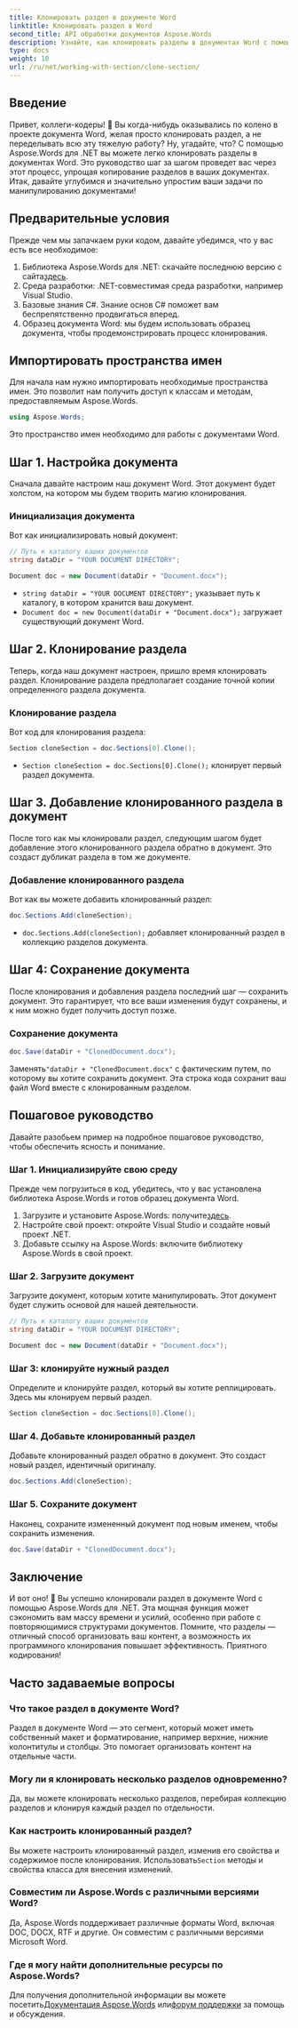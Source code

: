 ```yaml
---
title: Клонировать раздел в документе Word
linktitle: Клонировать раздел в Word
second_title: API обработки документов Aspose.Words
description: Узнайте, как клонировать разделы в документах Word с помощью Aspose.Words для .NET. В этом руководстве представлены пошаговые инструкции по эффективному манипулированию документами.
type: docs
weight: 10
url: /ru/net/working-with-section/clone-section/
---
```


## Введение

Привет, коллеги-кодеры! 🚀 Вы когда-нибудь оказывались по колено в проекте документа Word, желая просто клонировать раздел, а не переделывать всю эту тяжелую работу? Ну, угадайте, что? С помощью Aspose.Words для .NET вы можете легко клонировать разделы в документах Word. Это руководство шаг за шагом проведет вас через этот процесс, упрощая копирование разделов в ваших документах. Итак, давайте углубимся и значительно упростим ваши задачи по манипулированию документами!

## Предварительные условия

Прежде чем мы запачкаем руки кодом, давайте убедимся, что у вас есть все необходимое:

1.  Библиотека Aspose.Words для .NET: скачайте последнюю версию с сайта[здесь](https://releases.aspose.com/words/net/).
2. Среда разработки: .NET-совместимая среда разработки, например Visual Studio.
3. Базовые знания C#. Знание основ C# поможет вам беспрепятственно продвигаться вперед.
4. Образец документа Word: мы будем использовать образец документа, чтобы продемонстрировать процесс клонирования.

## Импортировать пространства имен

Для начала нам нужно импортировать необходимые пространства имен. Это позволит нам получить доступ к классам и методам, предоставляемым Aspose.Words.

```csharp
using Aspose.Words;
```

Это пространство имен необходимо для работы с документами Word.

## Шаг 1. Настройка документа

Сначала давайте настроим наш документ Word. Этот документ будет холстом, на котором мы будем творить магию клонирования.

### Инициализация документа

Вот как инициализировать новый документ:

```csharp
// Путь к каталогу ваших документов
string dataDir = "YOUR DOCUMENT DIRECTORY";

Document doc = new Document(dataDir + "Document.docx");
```

- `string dataDir = "YOUR DOCUMENT DIRECTORY";` указывает путь к каталогу, в котором хранится ваш документ.
- `Document doc = new Document(dataDir + "Document.docx");` загружает существующий документ Word.

## Шаг 2. Клонирование раздела

Теперь, когда наш документ настроен, пришло время клонировать раздел. Клонирование раздела предполагает создание точной копии определенного раздела документа.

### Клонирование раздела

Вот код для клонирования раздела:

```csharp
Section cloneSection = doc.Sections[0].Clone();
```

- `Section cloneSection = doc.Sections[0].Clone();` клонирует первый раздел документа.

## Шаг 3. Добавление клонированного раздела в документ

После того как мы клонировали раздел, следующим шагом будет добавление этого клонированного раздела обратно в документ. Это создаст дубликат раздела в том же документе.

### Добавление клонированного раздела

Вот как вы можете добавить клонированный раздел:

```csharp
doc.Sections.Add(cloneSection);
```

- `doc.Sections.Add(cloneSection);` добавляет клонированный раздел в коллекцию разделов документа.

## Шаг 4: Сохранение документа

После клонирования и добавления раздела последний шаг — сохранить документ. Это гарантирует, что все ваши изменения будут сохранены, и к ним можно будет получить доступ позже.

### Сохранение документа

```csharp
doc.Save(dataDir + "ClonedDocument.docx");
```

 Заменять`"dataDir + "ClonedDocument.docx"` с фактическим путем, по которому вы хотите сохранить документ. Эта строка кода сохранит ваш файл Word вместе с клонированным разделом.

## Пошаговое руководство

Давайте разобьем пример на подробное пошаговое руководство, чтобы обеспечить ясность и понимание.

### Шаг 1. Инициализируйте свою среду

Прежде чем погрузиться в код, убедитесь, что у вас установлена библиотека Aspose.Words и готов образец документа Word.

1.  Загрузите и установите Aspose.Words: получите[здесь](https://releases.aspose.com/words/net/).
2. Настройте свой проект: откройте Visual Studio и создайте новый проект .NET.
3. Добавьте ссылку на Aspose.Words: включите библиотеку Aspose.Words в свой проект.

### Шаг 2. Загрузите документ

Загрузите документ, которым хотите манипулировать. Этот документ будет служить основой для нашей деятельности.

```csharp
// Путь к каталогу ваших документов
string dataDir = "YOUR DOCUMENT DIRECTORY";

Document doc = new Document(dataDir + "Document.docx");
```

### Шаг 3: клонируйте нужный раздел

Определите и клонируйте раздел, который вы хотите реплицировать. Здесь мы клонируем первый раздел.

```csharp
Section cloneSection = doc.Sections[0].Clone();
```

### Шаг 4. Добавьте клонированный раздел

Добавьте клонированный раздел обратно в документ. Это создаст новый раздел, идентичный оригиналу.

```csharp
doc.Sections.Add(cloneSection);
```

### Шаг 5. Сохраните документ

Наконец, сохраните измененный документ под новым именем, чтобы сохранить изменения.

```csharp
doc.Save(dataDir + "ClonedDocument.docx");
```

## Заключение

И вот оно! 🎉 Вы успешно клонировали раздел в документе Word с помощью Aspose.Words для .NET. Эта мощная функция может сэкономить вам массу времени и усилий, особенно при работе с повторяющимися структурами документов. Помните, что разделы — отличный способ организовать ваш контент, а возможность их программного клонирования повышает эффективность. Приятного кодирования!

## Часто задаваемые вопросы

### Что такое раздел в документе Word?

Раздел в документе Word — это сегмент, который может иметь собственный макет и форматирование, например верхние, нижние колонтитулы и столбцы. Это помогает организовать контент на отдельные части.

### Могу ли я клонировать несколько разделов одновременно?

Да, вы можете клонировать несколько разделов, перебирая коллекцию разделов и клонируя каждый раздел по отдельности.

### Как настроить клонированный раздел?

 Вы можете настроить клонированный раздел, изменив его свойства и содержимое после клонирования. Использовать`Section` методы и свойства класса для внесения изменений.

### Совместим ли Aspose.Words с различными версиями Word?

Да, Aspose.Words поддерживает различные форматы Word, включая DOC, DOCX, RTF и другие. Он совместим с различными версиями Microsoft Word.

### Где я могу найти дополнительные ресурсы по Aspose.Words?

 Для получения дополнительной информации вы можете посетить[Документация Aspose.Words](https://reference.aspose.com/words/net/) или[форум поддержки](https://forum.aspose.com/c/words/8) за помощь и обсуждения.